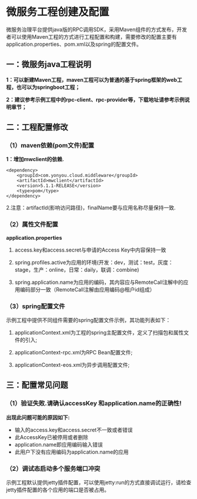 # 微服务工程创建及配置

微服务治理平台提供java版的RPC调用SDK，采用Maven组件的方式发布，开发者可以使用Maven工程的方式进行工程配置和构建，需要修改的配置主要有application.properties、pom.xml以及spring的配置文件。

## 一：微服务java工程说明

**1：可以新建Maven工程，maven工程可以为普通的基于spring框架的web工程，也可以为springboot工程；**

**2：建议参考示例工程中的rpc-client、rpc-provider等，下载地址请参考示例说明章节；**


## 二：工程配置修改

### （1）maven依赖(pom文件)配置 ###

**1：增加mwclient的依赖.**

	<dependency>
	    <groupId>com.yonyou.cloud.middleware</groupId>
	    <artifactId>mwclient</artifactId>
	    <version>5.1.1-RELEASE</version>
		<type>pom</type>
	</dependency>


 2.注意：artifactId(影响访问路径)，finalName要与应用名称尽量保持一致.


### （2）属性文件配置 ###

**application.properties**

1. access.key和access.secret与申请的Access Key中内容保持一致

2. spring.profiles.active为应用的环境(开发：dev，测试：test，灰度：stage，生产：online，日常：daily，联调：combine)

3. spring.application.name为应用的编码，其内容应与RemoteCall注解中的应用编码部分一致（RemoteCall注解由应用编码@租户id组成）

### （3）spring配置文件 ###

示例工程中提供不同组件需要的spring配置文件示例，其功能列表如下：

1. applicationContext.xml为工程的spring主配置文件，定义了扫描包和属性文件的引入;

2. applicationContext-rpc.xml为RPC Bean配置文件;
 
3. applicationContext-eos.xml为异步调用配置文件;

## 三：配置常见问题

### （1）验证失败.请确认accessKey 和application.name的正确性! ###

**出现此问题可能的原因如下:**

- 输入的access.key和access.secret不一致或者错误
- 此AccessKey已被停用或者删除
- application.name即应用编码输入错误
- 此用户下没有应用编码为application.name的应用

### （2）调试态启动多个服务端口冲突 ###

示例工程默认提供jetty插件配置，可以使用jetty:run的方式直接调试运行，请检查jetty插件配置的各个应用的端口是否被占用。
